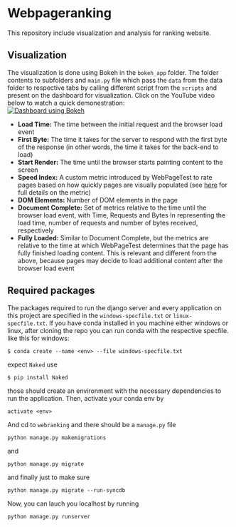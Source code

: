 # Webpageranking
This repository include visualization and analysis for ranking website.

## Visualization
The visualization is done using Bokeh in the ```bokeh_app``` folder. The folder contents to subfolders and `main.py` file which pass the ```data``` from the data folder to respective tabs by calling different script from the ```scripts``` and present on the dashboard for visualization. Click on the YouTube video below to watch a quick demonestration:  
[![Dashboard using Bokeh](https://img.youtube.com/vi/8QJlC4n9W-Y/0.jpg)](https://www.youtube.com/watch?v=8QJlC4n9W-Y)

- **Load Time:** The time between the initial request and the browser load event
- **First Byte:** The time it takes for the server to respond with the first byte of the response (in other words, the time it takes for the back-end to load)
- **Start Render:** The time until the browser starts painting content to the screen
- **Speed Index:** A custom metric introduced by WebPageTest to rate pages based on how quickly pages are visually populated (see [here](https://sites.google.com/a/webpagetest.org/docs/using-webpagetest/metrics/speed-index) for full details on the metric)
- **DOM Elements:** Number of DOM elements in the page
- **Document Complete:** Set of metrics relative to the time until the browser load event, with Time, Requests and Bytes In representing the load time, number of requests and number of bytes received, respectively
- **Fully Loaded:** Similar to Document Complete, but the metrics are relative to the time at which WebPageTest determines that the page has fully finished loading content. This is relevant and different from the above, because pages may decide to load additional content after the browser load event

## Required packages

The packages required to run the django server and every application on this project are specified in the `windows-specfile.txt` or `linux-specfile.txt`. If you have conda installed in you machine either windows or linux, after cloning the repo you can run conda with the respective specfile. like this for windows:

```
$ conda create --name <env> --file windows-specfile.txt
```
expect `Naked` use
```
$ pip install Naked
```
those should create an environment with the necessary dependencies to run the application. Then, activate your conda env by
```
activate <env>
```
And cd to `webranking` and there should be a `manage.py` file
```
python manage.py makemigrations
```
and
```
python manage.py migrate
```
and finally just to make sure
```
python manage.py migrate --run-syncdb
```
Now, you can lauch you localhost by running
```
python manage.py runserver
```


<!--
Description of how the completed project corresponds to the proposal, and
A user guide describing how to use your system. -->

<!-- to table creating  -->
<!-- python manage.py migrate --run-syncdb -->

<!-- the normalized data is missing web name column -->

<!-- ### Comments on Beta release
- Allow the sure to have a side by side view. (https://hub.mybinder.org/user/bokeh-bokeh-notebooks-1zde6jyk/notebooks/tutorial/11%20-%20Running%20Bokeh%20Applictions.ipynb#Directory-Format-Apps-and-Templates)
(https://github.com/bokeh/bokeh/blob/master/examples/app/dash/main.py)
- Give meaningful naming conventions
- Keep consistence across different views  
- While selecting and de-selecting the parameters the x-axis must adjust
- Table view (should be called Detail) has to include all the parameters and their actual values

https://groups.google.com/a/continuum.io/d/msg/bokeh/7T61s6gQyW4/SzHXHSKmAQAJ
 -->
